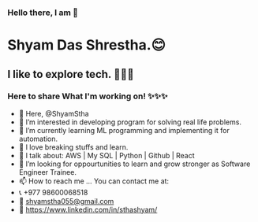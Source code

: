 ### Hello there, I am 👏
# Shyam Das Shrestha.😊  
## I like to explore tech. 🚀🚀🚀
### Here to share What I'm working on! ✨✨✨


- 👋 Here, @ShyamStha
- 👀 I’m interested in developing program for solving real life problems.
- 🌱 I’m currently learning ML programming and implementing it for automation.
- 🎉 I love breaking stuffs and learn.
- 📣 I talk about: AWS | My SQL | Python | Github | React
- 💞️ I’m looking for oppourtunities to learn and grow stronger as Software Engineer Trainee.
- 📫 How to reach me ... You can contact me at:
- 📞 +977 98600068518
- 📧 shyamstha055@gmail.com
- 🧑 https://www.linkedin.com/in/sthashyam/

